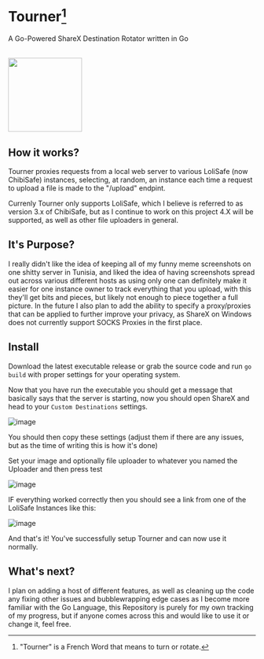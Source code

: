 # Tourner[^1]
A Go-Powered ShareX Destination Rotator written in Go

[^1]: "Tourner" is a French Word that means to turn or rotate.

<br>
<img src="https://user-images.githubusercontent.com/114883905/195212649-a452f58e-cef9-4270-8428-ab8e593c3700.png" height="150" />

## How it works?
Tourner proxies requests from a local web server to various LoliSafe (now ChibiSafe) instances, selecting, at random, an instance each time a request to upload a file is made to the "/upload" endpint.

Currenly Tourner only supports LoliSafe, which I believe is referred to as version 3.x of ChibiSafe, but as I continue to work on this project 4.X will be supported, as well as other file uploaders in general.


## It's Purpose?
I really didn't like the idea of keeping all of my funny meme screenshots on one shitty server in Tunisia, and liked the idea of having screenshots spread out across various different hosts as using only one can definitely make it easier for one instance owner to track everything that you upload, with this they'll get bits and pieces, but likely not enough to piece together a full picture. In the future I also plan to add the ability to specify a proxy/proxies that can be applied to further improve your privacy, as ShareX on Windows does not currently support SOCKS Proxies in the first place.


## Install

Download the latest executable release or grab the source code and run ``` go build ``` with proper settings for your operating system.

Now that you have run the executable you should get a message that basically says that the server is starting, now you should open ShareX and head to your ```Custom Destinations``` settings.

![image](https://user-images.githubusercontent.com/114883905/195211814-626c2dc1-8403-42f5-9bdc-6c1cf5ef8a14.png)

You should then copy these settings (adjust them if there are any issues, but as the time of writing this is how it's done) 

Set your image and optionally file uploader to whatever you named the Uploader and then press test

![image](https://user-images.githubusercontent.com/114883905/195211980-052e2692-0e9f-4731-ae40-c1f7bce203a3.png)

IF everything worked correctly then you should see a link from one of the LoliSafe Instances like this:

![image](https://user-images.githubusercontent.com/114883905/195212084-1f528374-c715-48c6-9f5f-6f866dfa6b1f.png)

And that's it! You've successfully setup Tourner and can now use it normally.


## What's next?

I plan on adding a host of different features, as well as cleaning up the code any fixing other issues and bubblewrapping edge cases as I become more familiar with the Go Language, this Repository is purely for my own tracking of my progress, but if anyone comes across this and would like to use it or change it, feel free.

